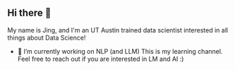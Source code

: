 ## Hi there 👋 

My name is Jing, and I'm an UT Austin trained data scientist interested in all things about Data Science! 

- 🔭 I’m currently working on NLP (and LLM)
This is my learning channel. Feel free to reach out if you are interested in LM and AI :) 
<!--
**xjv587/xjv587** is a ✨ _special_ ✨ repository because its `README.md` (this file) appears on your GitHub profile.

Here are some ideas to get you started:

- 🔭 I’m currently working on ...
- 🌱 I’m currently learning ...
- 👯 I’m looking to collaborate on ...
- 🤔 I’m looking for help with ...
- 💬 Ask me about ...
- 📫 How to reach me: ...
- 😄 Pronouns: ...
- ⚡ Fun fact: ...
-->

